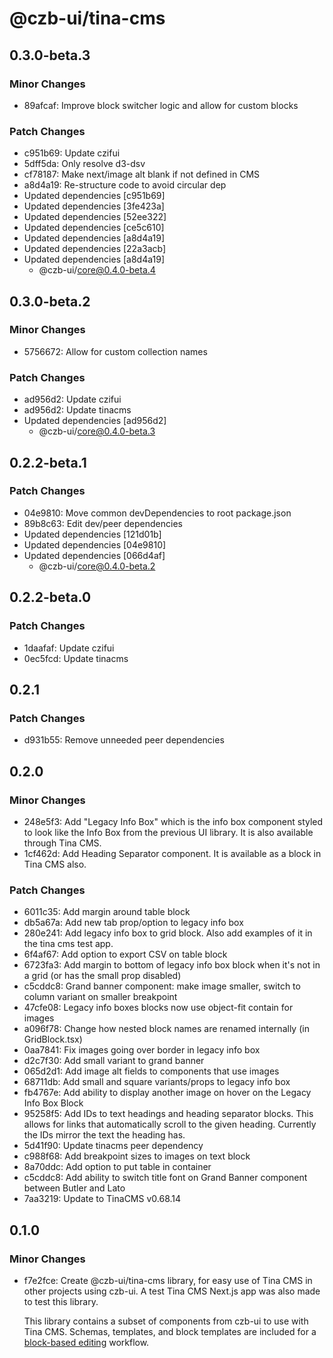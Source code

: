 # @czb-ui/tina-cms

## 0.3.0-beta.3

### Minor Changes

- 89afcaf: Improve block switcher logic and allow for custom blocks

### Patch Changes

- c951b69: Update czifui
- 5dff5da: Only resolve d3-dsv
- cf78187: Make next/image alt blank if not defined in CMS
- a8d4a19: Re-structure code to avoid circular dep
- Updated dependencies [c951b69]
- Updated dependencies [3fe423a]
- Updated dependencies [52ee322]
- Updated dependencies [ce5c610]
- Updated dependencies [a8d4a19]
- Updated dependencies [22a3acb]
- Updated dependencies [a8d4a19]
  - @czb-ui/core@0.4.0-beta.4

## 0.3.0-beta.2

### Minor Changes

- 5756672: Allow for custom collection names

### Patch Changes

- ad956d2: Update czifui
- ad956d2: Update tinacms
- Updated dependencies [ad956d2]
  - @czb-ui/core@0.4.0-beta.3

## 0.2.2-beta.1

### Patch Changes

- 04e9810: Move common devDependencies to root package.json
- 89b8c63: Edit dev/peer dependencies
- Updated dependencies [121d01b]
- Updated dependencies [04e9810]
- Updated dependencies [066d4af]
  - @czb-ui/core@0.4.0-beta.2

## 0.2.2-beta.0

### Patch Changes

- 1daafaf: Update czifui
- 0ec5fcd: Update tinacms

## 0.2.1

### Patch Changes

- d931b55: Remove unneeded peer dependencies

## 0.2.0

### Minor Changes

- 248e5f3: Add "Legacy Info Box" which is the info box component styled to look like the Info Box from the previous UI library. It is also available through Tina CMS.
- 1cf462d: Add Heading Separator component. It is available as a block in Tina CMS also.

### Patch Changes

- 6011c35: Add margin around table block
- db5a67a: Add new tab prop/option to legacy info box
- 280e241: Add legacy info box to grid block. Also add examples of it in the tina cms test app.
- 6f4af67: Add option to export CSV on table block
- 6723fa3: Add margin to bottom of legacy info box block when it's not in a grid (or has the small prop disabled)
- c5cddc8: Grand banner component: make image smaller, switch to column variant on smaller breakpoint
- 47cfe08: Legacy info boxes blocks now use object-fit contain for images
- a096f78: Change how nested block names are renamed internally (in GridBlock.tsx)
- 0aa7841: Fix images going over border in legacy info box
- d2c7f30: Add small variant to grand banner
- 065d2d1: Add image alt fields to components that use images
- 68711db: Add small and square variants/props to legacy info box
- fb4767e: Add ability to display another image on hover on the Legacy Info Box Block
- 95258f5: Add IDs to text headings and heading separator blocks. This allows for links that automatically scroll to the given heading. Currently the IDs mirror the text the heading has.
- 5d41f90: Update tinacms peer dependency
- c988f68: Add breakpoint sizes to images on text block
- 8a70ddc: Add option to put table in container
- c5cddc8: Add ability to switch title font on Grand Banner component between Butler and Lato
- 7aa3219: Update to TinaCMS v0.68.14

## 0.1.0

### Minor Changes

- f7e2fce: Create @czb-ui/tina-cms library, for easy use of Tina CMS in other projects using czb-ui. A test Tina CMS Next.js app was also made to test this library.

  This library contains a subset of components from czb-ui to use with Tina CMS. Schemas, templates, and block templates are included for a [block-based editing](https://tina.io/docs/editing/blocks/) workflow.
